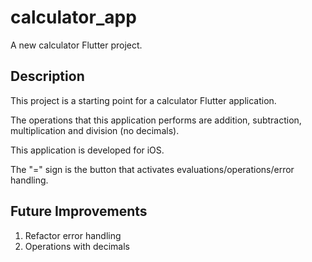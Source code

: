 # calculator_app

A new calculator Flutter project.

## Description

This project is a starting point for a calculator Flutter application.

The operations that this application performs are addition, subtraction, multiplication and division (no decimals).

This application is developed for iOS.

The "=" sign is the button that activates evaluations/operations/error handling.

## Future Improvements
1. Refactor error handling
2. Operations with decimals